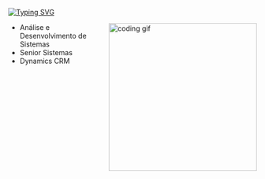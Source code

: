 [![Typing SVG](https://readme-typing-svg.demolab.com?weight=500&size=30&letterSpacing=5px&duration=1000&pause=1000&color=6d0199&center=true&vCenter=true&width=600&height=60&lines=João+Pedro+Filetti;Analise+Desenvolvimento+de+Sistemas)](https://git.io/typing-svg)

<img align="right" src="https://media.tenor.com/YZPnGuPeZv8AAAAd/coding.gif" width=300px alt="coding gif">

- Análise e Desenvolvimento de Sistemas
- Senior Sistemas
- Dynamics CRM

